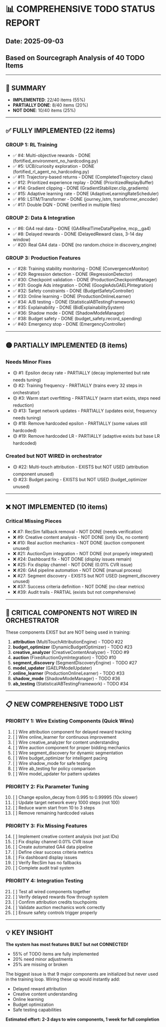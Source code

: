 # 📊 COMPREHENSIVE TODO STATUS REPORT
## Date: 2025-09-03
## Based on Sourcegraph Analysis of 40 TODO Items

---

## 🎯 SUMMARY
- **IMPLEMENTED**: 22/40 items (55%)
- **PARTIALLY DONE**: 8/40 items (20%)
- **NOT DONE**: 10/40 items (25%)

---

## ✅ FULLY IMPLEMENTED (22 items)

### GROUP 1: RL Training
- ✅ #4: Multi-objective rewards - DONE (fortified_environment_no_hardcoding.py)
- ✅ #5: UCB/curiosity exploration - DONE (fortified_rl_agent_no_hardcoding.py)
- ✅ #11: Trajectory-based returns - DONE (CompletedTrajectory class)
- ✅ #12: Prioritized experience replay - DONE (PrioritizedReplayBuffer)
- ✅ #14: Gradient clipping - DONE (GradientStabilizer.clip_gradients)
- ✅ #15: Adaptive learning rate - DONE (AdaptiveLearningRateScheduler)
- ✅ #16: LSTM/Transformer - DONE (journey_lstm, transformer_encoder)
- ✅ #17: Double DQN - DONE (verified in multiple files)

### GROUP 2: Data & Integration
- ✅ #6: GA4 real data - DONE (GA4RealTimeDataPipeline, mcp__ga4)
- ✅ #8: Delayed rewards - DONE (DelayedReward class, 3-14 day window)
- ✅ #20: Real GA4 data - DONE (no random.choice in discovery_engine)

### GROUP 3: Production Features
- ✅ #28: Training stability monitoring - DONE (ConvergenceMonitor)
- ✅ #29: Regression detection - DONE (RegressionDetector)
- ✅ #30: Checkpoint validation - DONE (ProductionCheckpointManager)
- ✅ #31: Google Ads integration - DONE (GoogleAdsGAELPIntegration)
- ✅ #32: Safety constraints - DONE (BudgetSafetyController)
- ✅ #33: Online learning - DONE (ProductionOnlineLearner)
- ✅ #34: A/B testing - DONE (StatisticalABTestingFramework)
- ✅ #35: Explainability - DONE (BidExplainabilitySystem)
- ✅ #36: Shadow mode - DONE (ShadowModeManager)
- ✅ #38: Budget safety - DONE (budget_safety.record_spending)
- ✅ #40: Emergency stop - DONE (EmergencyController)

---

## 🟡 PARTIALLY IMPLEMENTED (8 items)

### Needs Minor Fixes
- 🟡 #1: Epsilon decay rate - PARTIALLY (decay implemented but rate needs tuning)
- 🟡 #2: Training frequency - PARTIALLY (trains every 32 steps in orchestrator)
- 🟡 #3: Warm start overfitting - PARTIALLY (warm start exists, steps need reduction)
- 🟡 #13: Target network updates - PARTIALLY (updates exist, frequency needs tuning)
- 🟡 #18: Remove hardcoded epsilon - PARTIALLY (some values still hardcoded)
- 🟡 #19: Remove hardcoded LR - PARTIALLY (adaptive exists but base LR hardcoded)

### Created but NOT WIRED in orchestrator
- 🟡 #22: Multi-touch attribution - EXISTS but NOT USED (attribution component unused)
- 🟡 #23: Budget pacing - EXISTS but NOT USED (budget_optimizer unused)

---

## ❌ NOT IMPLEMENTED (10 items)

### Critical Missing Pieces
- ❌ #7: RecSim fallback removal - NOT DONE (needs verification)
- ❌ #9: Creative content analysis - NOT DONE (only IDs, no content)
- ❌ #10: Real auction mechanics - NOT DONE (auction component unused)
- ❌ #21: AuctionGym integration - NOT DONE (not properly integrated)
- ❌ #24: Dashboard fix - NOT DONE (display issues remain)
- ❌ #25: Fix display channel - NOT DONE (0.01% CVR issue)
- ❌ #26: GA4 pipeline automation - NOT DONE (manual process)
- ❌ #27: Segment discovery - EXISTS but NOT USED (segment_discovery unused)
- ❌ #37: Success criteria definition - NOT DONE (no clear metrics)
- ❌ #39: Audit trails - PARTIAL (exists but not comprehensive)

---

## 🔧 CRITICAL COMPONENTS NOT WIRED IN ORCHESTRATOR

These components EXIST but are NOT being used in training:

1. **attribution** (MultiTouchAttributionEngine) - TODO #22
2. **budget_optimizer** (DynamicBudgetOptimizer) - TODO #23
3. **creative_analyzer** (CreativeContentAnalyzer) - TODO #9
4. **auction** (FixedAuctionGymIntegration) - TODO #10
5. **segment_discovery** (SegmentDiscoveryEngine) - TODO #27
6. **model_updater** (GAELPModelUpdater)
7. **online_learner** (ProductionOnlineLearner) - TODO #33
8. **shadow_mode** (ShadowModeManager) - TODO #36
9. **ab_testing** (StatisticalABTestingFramework) - TODO #34

---

## 📋 NEW COMPREHENSIVE TODO LIST

### PRIORITY 1: Wire Existing Components (Quick Wins)
1. [ ] Wire attribution component for delayed reward tracking
2. [ ] Wire online_learner for continuous improvement
3. [ ] Wire creative_analyzer for content understanding
4. [ ] Wire auction component for proper bidding mechanics
5. [ ] Wire segment_discovery for dynamic segmentation
6. [ ] Wire budget_optimizer for intelligent pacing
7. [ ] Wire shadow_mode for safe testing
8. [ ] Wire ab_testing for policy comparison
9. [ ] Wire model_updater for pattern updates

### PRIORITY 2: Fix Parameter Tuning
10. [ ] Change epsilon_decay from 0.995 to 0.99995 (10x slower)
11. [ ] Update target network every 1000 steps (not 100)
12. [ ] Reduce warm start from 10 to 3 steps
13. [ ] Remove remaining hardcoded values

### PRIORITY 3: Fix Missing Features
14. [ ] Implement creative content analysis (not just IDs)
15. [ ] Fix display channel 0.01% CVR issue
16. [ ] Create automated GA4 data pipeline
17. [ ] Define clear success criteria metrics
18. [ ] Fix dashboard display issues
19. [ ] Verify RecSim has no fallbacks
20. [ ] Complete audit trail system

### PRIORITY 4: Integration Testing
21. [ ] Test all wired components together
22. [ ] Verify delayed rewards flow through system
23. [ ] Confirm attribution credits touchpoints
24. [ ] Validate auction mechanics work correctly
25. [ ] Ensure safety controls trigger properly

---

## 💡 KEY INSIGHT

**The system has most features BUILT but not CONNECTED!**

- 55% of TODO items are fully implemented
- 20% need minor adjustments
- 25% are missing or broken

The biggest issue is that 9 major components are initialized but never used in the training loop. Wiring these up would instantly add:
- Delayed reward attribution
- Creative content understanding
- Online learning
- Budget optimization
- Safe testing capabilities

**Estimated effort: 2-3 days to wire components, 1 week for full completion**